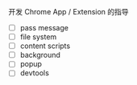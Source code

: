 开发 Chrome App / Extension 的指导

* [ ] pass message
* [ ] file system
* [ ] content scripts
* [ ] background
* [ ] popup
* [ ] devtools